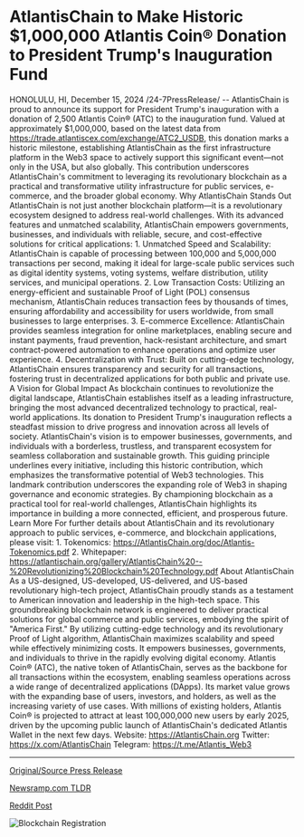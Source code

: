 # AtlantisChain to Make Historic $1,000,000 Atlantis Coin® Donation to President Trump's Inauguration Fund

HONOLULU, HI, December 15, 2024 /24-7PressRelease/ -- AtlantisChain is proud to announce its support for President Trump's inauguration with a donation of 2,500 Atlantis Coin® (ATC) to the inauguration fund. Valued at approximately $1,000,000, based on the latest data from https://trade.atlantiscex.com/exchange/ATC2_USDB, this donation marks a historic milestone, establishing AtlantisChain as the first infrastructure platform in the Web3 space to actively support this significant event—not only in the USA, but also globally.  This contribution underscores AtlantisChain's commitment to leveraging its revolutionary blockchain as a practical and transformative utility infrastructure for public services, e-commerce, and the broader global economy.  Why AtlantisChain Stands Out  AtlantisChain is not just another blockchain platform—it is a revolutionary ecosystem designed to address real-world challenges. With its advanced features and unmatched scalability, AtlantisChain empowers governments, businesses, and individuals with reliable, secure, and cost-effective solutions for critical applications:  1.	Unmatched Speed and Scalability: AtlantisChain is capable of processing between 100,000 and 5,000,000 transactions per second, making it ideal for large-scale public services such as digital identity systems, voting systems, welfare distribution, utility services, and municipal operations.  2.	Low Transaction Costs: Utilizing an energy-efficient and sustainable Proof of Light (POL) consensus mechanism, AtlantisChain reduces transaction fees by thousands of times, ensuring affordability and accessibility for users worldwide, from small businesses to large enterprises.  3.	E-commerce Excellence: AtlantisChain provides seamless integration for online marketplaces, enabling secure and instant payments, fraud prevention, hack-resistant architecture, and smart contract-powered automation to enhance operations and optimize user experience.  4.	Decentralization with Trust: Built on cutting-edge technology, AtlantisChain ensures transparency and security for all transactions, fostering trust in decentralized applications for both public and private use.  A Vision for Global Impact  As blockchain continues to revolutionize the digital landscape, AtlantisChain establishes itself as a leading infrastructure, bringing the most advanced decentralized technology to practical, real-world applications. Its donation to President Trump's inauguration reflects a steadfast mission to drive progress and innovation across all levels of society.  AtlantisChain's vision is to empower businesses, governments, and individuals with a borderless, trustless, and transparent ecosystem for seamless collaboration and sustainable growth. This guiding principle underlines every initiative, including this historic contribution, which emphasizes the transformative potential of Web3 technologies.  This landmark contribution underscores the expanding role of Web3 in shaping governance and economic strategies. By championing blockchain as a practical tool for real-world challenges, AtlantisChain highlights its importance in building a more connected, efficient, and prosperous future.  Learn More  For further details about AtlantisChain and its revolutionary approach to public services, e-commerce, and blockchain applications, please visit:  1.	Tokenomics: https://AtlantisChain.org/doc/Atlantis-Tokenomics.pdf  2.	Whitepaper: https://atlantischain.org/gallery/AtlantisChain%20--%20Revolutionizing%20Blockchain%20Technology.pdf  About AtlantisChain  As a US-designed, US-developed, US-delivered, and US-based revolutionary high-tech project, AtlantisChain proudly stands as a testament to American innovation and leadership in the high-tech space. This groundbreaking blockchain network is engineered to deliver practical solutions for global commerce and public services, embodying the spirit of "America First."  By utilizing cutting-edge technology and its revolutionary Proof of Light algorithm, AtlantisChain maximizes scalability and speed while effectively minimizing costs. It empowers businesses, governments, and individuals to thrive in the rapidly evolving digital economy.  Atlantis Coin® (ATC), the native token of AtlantisChain, serves as the backbone for all transactions within the ecosystem, enabling seamless operations across a wide range of decentralized applications (DApps). Its market value grows with the expanding base of users, investors, and holders, as well as the increasing variety of use cases.   With millions of existing holders, Atlantis Coin® is projected to attract at least 100,000,000 new users by early 2025, driven by the upcoming public launch of AtlantisChain's dedicated Atlantis Wallet in the next few days.  Website:	https://AtlantisChain.org Twitter:	https://x.com/AtlantisChain Telegram:	https://t.me/Atlantis_Web3 

---

[Original/Source Press Release](https://www.24-7pressrelease.com/press-release/517077/atlantischain-to-make-historic-1000000-atlantis-coin-donation-to-president-trumps-inauguration-fund)
                    

[Newsramp.com TLDR](https://newsramp.com/curated-news/atlantischain-donates-1m-worth-of-atc-to-president-trump-s-inauguration-fund/1cf7166171a14e970c7454de95e913d6) 

 



[Reddit Post](https://www.reddit.com/r/BlockchainWeb3New/comments/1hghfan/atlantischain_donates_1m_worth_of_atc_to/) 



![Blockchain Registration](https://cdn.newsramp.app/24-7PressRelease/qrcode/2412/17/clubkNzK.webp)